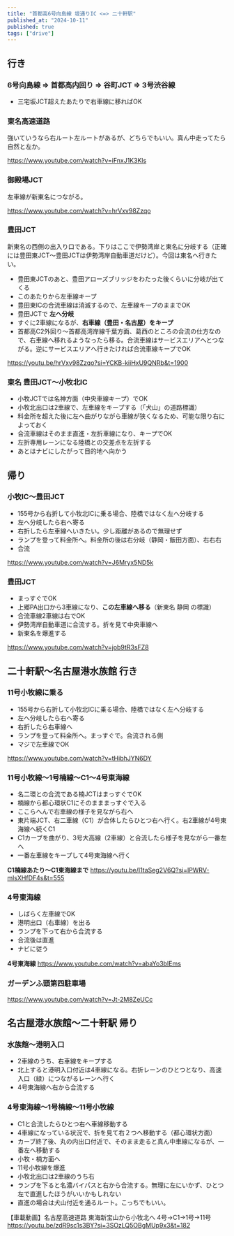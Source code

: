 ```yaml
---
title: "首都高6号向島線 堤通りIC <=> 二十軒駅"
published_at: "2024-10-11"
published: true
tags: ["drive"]
---
```



## 行き

### 6号向島線 => 首都高内回り => 谷町JCT => 3号渋谷線

- 三宅坂JCT超えたあたりで右車線に移ればOK

### 東名高速道路

強いていうなら右ルート左ルートがあるが、どちらでもいい。真ん中走ってたら自然と左か。

https://www.youtube.com/watch?v=iFnxJ1K3Kls


### 御殿場JCT

左車線が新東名につながる。

https://www.youtube.com/watch?v=hrVxv98Zzqo

### 豊田JCT

新東名の西側の出入り口である。下りはここで伊勢湾岸と東名に分岐する（正確には豊田東JCT〜豊田JCTは伊勢湾岸自動車道だけど）。今回は東名へ行きたい。

- 豊田東JCTのあと、豊田アローズブリッジをわたった後くらいに分岐が出てくる
- このあたりから左車線キープ
- 豊田東ICの合流車線は消滅するので、左車線キープのままでOK
- 豊田JCTで **左へ分岐** 
- すぐに2車線になるが、**右車線（豊田・名古屋）をキープ**
- 首都高C2外回り〜首都高湾岸線千葉方面、葛西のところの合流の仕方なので、右車線へ移れるようなったら移る。合流車線はサービスエリアへとつながる。逆にサービスエリアへ行きたければ合流車線キープでOK

https://youtu.be/hrVxv98Zzqo?si=YCKB-kiiHxU9QNRb&t=1900

### 東名 豊田JCT〜小牧北IC

- 小牧JCTでは名神方面（中央車線キープ）でOK
- 小牧北出口は2車線で、左車線をキープする（「犬山」の道路標識）
- 料金所を超えた後に左へ曲がりながら車線が狭くなるため、可能な限り右によっておく
- 合流車線はそのまま直進・左折車線になり、キープでOK
- 左折専用レーンになる陸橋との交差点を左折する
- あとはナビにしたがって目的地へ向かう


## 帰り

### 小牧IC〜豊田JCT


- 155号から右折して小牧北ICに乗る場合、陸橋ではなく左へ分岐する
- 左へ分岐したら右へ寄る
- 右折したら左車線へいきたい。少し距離があるので無理せず
- ランプを登って料金所へ。料金所の後は右分岐（静岡・飯田方面）、右右右
- 合流

https://www.youtube.com/watch?v=J6Mryx5ND5k

### 豊田JCT

- まっすぐでOK
- 上郷PA出口から3車線になり、**この左車線へ移る**（新東名 静岡 の標識）
- 合流車線2車線は右でOK
- 伊勢湾岸自動車道に合流する。折を見て中央車線へ
- 新東名を爆進する

https://www.youtube.com/watch?v=job9tR3sFZ8



## 二十軒駅〜名古屋港水族館 行き

### 11号小牧線に乗る

- 155号から右折して小牧北ICに乗る場合、陸橋ではなく左へ分岐する
- 左へ分岐したら右へ寄る
- 右折したら右車線へ
- ランプを登って料金所へ。まっすぐで。合流される側
- マジで左車線でOK

https://www.youtube.com/watch?v=tHibhJYN6DY

### 11号小牧線〜1号楠線〜C1〜4号東海線

- 名二環との合流である楠JCTはまっすぐでOK
- 楠線から都心環状C1にそのまままっすぐで入る
- ここらへんで右車線の様子を見ながら右へ
- 東片端JCT、右二車線（C1）が合体したらひとつ右へ行く。右2車線が4号東海線へ続くC1
- C1カーブを曲がり、3号大高線（2車線）と合流したら様子を見ながら一番左へ
- 一番左車線をキープして4号東海線へ行く

**C1楠線あたり〜C1東海線まで**
https://youtu.be/I1taSeg2V6Q?si=lPWRV-mlsXHfDF4s&t=555


### 4号東海線

- しばらく左車線でOK
- 港明出口（右車線）を出る
- ランプを下って右から合流する
- 合流後は直進
- ナビに従う


**4号東海線**
https://www.youtube.com/watch?v=abaYo3bIEms


### ガーデンふ頭第四駐車場

https://www.youtube.com/watch?v=Jt-2M8ZeUCc


## 名古屋港水族館〜二十軒駅 帰り

### 水族館〜港明入口

- 2車線のうち、右車線をキープする
- 北上すると港明入口付近は4車線になる。右折レーンのひとつとなり、高速入口（緑）につながるレーンへ行く
- 4号東海線へ右から合流する

### 4号東海線〜1号楠線〜11号小牧線

- C1と合流したらひとつ右へ車線移動する
- 4車線になっている状況で、折を見て右２つへ移動する（都心環状方面）
- カーブ終了後、丸の内出口付近で、そのまま走ると真ん中車線になるが、一番左へ移動する
- 小牧・楠方面へ
- 11号小牧線を爆進
- 小牧北出口は2車線のうち右
- ランプを下ると名濃バイパスと右から合流する。無理に左にいかず、ひとつ左で直進したほうがいいかもしれない
- 直進の場合は犬山付近を通るルート。こっちでもいい。

【車載動画】名古屋高速道路 東海新宝山から小牧北へ 4号→C1→1号→11号
https://youtu.be/zdR9sc1s3BY?si=3SOzLQ5OBgMUp9x3&t=182


